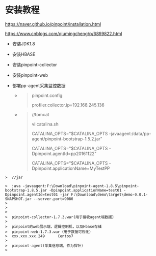 # 安装教程 

 https://naver.github.io/pinpoint/installation.html 

 https://www.cnblogs.com/qiumingcheng/p/6899822.html 

- 安装JDK1.8

- 安装HBASE

- 安装pinpoint-collector

- 安装pinpoint-web

- 部署pp-agent采集监控数据

  - >  pinpoint.config 
    >
    > profiler.collector.ip=192.168.245.136  

  - >  //tomcat
    >
    >  vi catalina.sh  
    >
    >  CATALINA_OPTS="$CATALINA_OPTS -javaagent:/data/pp-agent/pinpoint-bootstrap-1.5.2.jar"
    >
    >  CATALINA_OPTS="$CATALINA_OPTS -Dpinpoint.agentId=pp20161122"
    >
    >  CATALINA_OPTS="$CATALINA_OPTS -Dpinpoint.applicationName=MyTestPP
>
    >  //jar
>
    >  java -javaagent:F:\Download\pinpoint-agent-1.8.5\pinpoint-bootstrap-1.8.5.jar -Dpinpoint.applicationName=test01 -Dpinpoint.agentId=test01 -jar F:\Download\demo\target\demo-0.0.1-SNAPSHOT.jar --server.port=9080
    >
    >  
    >
    >  pinpoint-collector-1.7.3.war(用于接收agent端数据)   
    >
    >  pinpoint的web展示端，逻辑控制机，以及Hbase存储
    >  pinpoint-web-1.7.3.war（用于数据可视化）	
    >  xxx.xxx.xxx.249	    Centos7	          
    >
    >  pinpoint-agent(采集信息端，作为探针)	
    >  
    
    
    
    
    
    